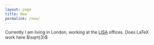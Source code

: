 ```yaml
---
layout: page
title: Now
permalink: /now/
---
```

Currently I am living in London, working at the [LISA](https://www.safeai.org.uk) offices. Does LaTeX work here $\sqrt{3}$